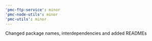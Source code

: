 ```yaml
---
'pmc-ftp-service': minor
'pmc-node-utils': minor
'pmc-utils': minor
---
```


Changed package names, interdependencies and added READMEs
